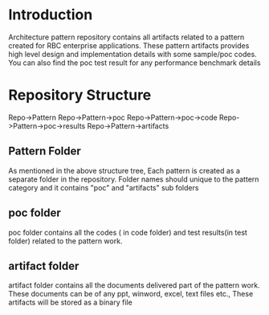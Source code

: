 # Introduction

Architecture pattern repository contains all artifacts related to a pattern created for RBC enterprise applications. These pattern artifacts provides high level design and implementation details with some sample/poc codes. You can also find the poc test result for any performance benchmark details


# Repository Structure

Repo->Pattern
Repo->Pattern->poc
Repo->Pattern->poc->code
Repo->Pattern->poc->results
Repo->Pattern->artifacts
                
Pattern Folder
--------------
As mentioned in the above structure tree, Each pattern is created as a separate folder in the repository. Folder names should unique to the pattern category and it contains "poc" and "artifacts" sub folders

poc folder
----------
poc folder contains all the codes ( in code folder) and test results(in test folder) related to the pattern work.

artifact folder
--------------
artifact folder contains all the documents delivered part of the pattern work. These documents can be of any ppt, winword, excel, text files etc., These artifacts will be stored as a binary file

